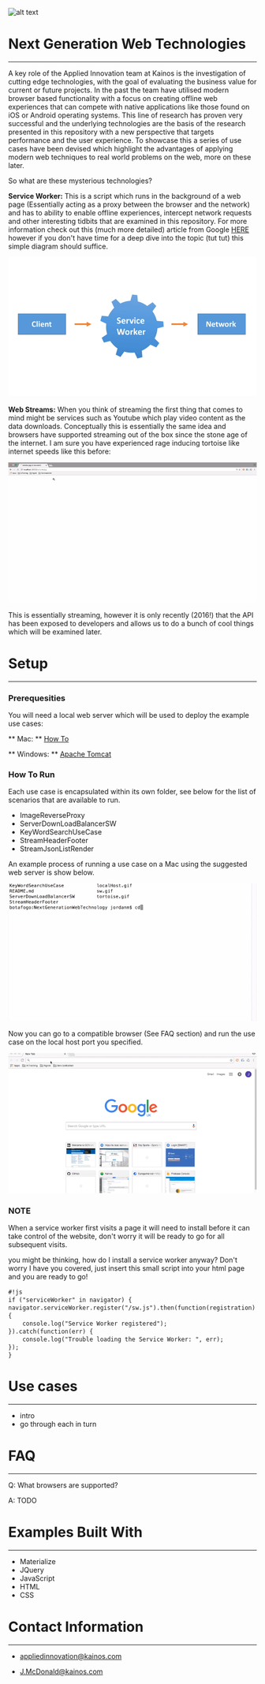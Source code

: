 ![alt text](https://cdn3.kainos.com/wp-content/themes/kainos.com/images/Kainos-Logo.png?dd6334 "Kainos Logo")

# Next Generation Web Technologies #

---

A key role of the Applied Innovation team at Kainos is the investigation of cutting edge technologies, with the goal of evaluating the business value for current or future projects. In the past the team have utilised modern browser based functionality with a focus on creating offline web experiences that can compete with native applications like those found on iOS or Android operating systems. This line of research has proven very successful and the underlying technologies are the basis of the research presented in this repository with a new perspective that targets performance and the user experience. To showcase this a series of use cases have been devised which highlight the advantages of applying modern web techniques to real world problems on the web, more on these later.


So what are these mysterious technologies? 


**Service Worker:** This is a script which runs in the background of a web page (Essentially acting as a proxy between the browser and the network) and has to ability to enable offline experiences, intercept network requests and other interesting tidbits that are examined in this repository. For more information check out this (much more detailed) article from Google [HERE](https://developers.google.com/web/fundamentals/getting-started/primers/service-workers) however if you don't have time for a deep dive into the topic (tut tut) this simple diagram should suffice.

![alt text](sw.gif)

**Web Streams:** When you think of streaming the first thing that comes to mind might be services such as Youtube which play video content as the data downloads. Conceptually this is essentially the same idea and browsers have supported streaming out of the box since the stone age of the internet. I am sure you have experienced rage inducing tortoise like internet speeds like this before:


![alt text](tortoise.gif)


This is essentially streaming, however it is only recently (2016!) that the API has been exposed to developers and allows us to do a bunch of cool things which will be examined later.


# Setup #

---

### Prerequesities ###

You will need a local web server which will be used to deploy the example use cases:

** Mac: ** [How To](http://www.andyjamesdavies.com/blog/javascript/simple-http-server-on-mac-os-x-in-seconds)

** Windows: ** [Apache Tomcat](http://tomcat.apache.org)


### How To Run ###
Each use case is encapsulated within its own folder, see below for the list of scenarios that are available to run.

* ImageReverseProxy
* ServerDownLoadBalancerSW
* KeyWordSearchUseCase
* StreamHeaderFooter
* StreamJsonListRender

An example process of running a use case on a Mac using the suggested web server is show below.

![alt text](terminal.gif)


Now you can go to a compatible browser (See FAQ section) and run the use case on the local host port you specified.


![alt text](localHost.gif)


### NOTE ###
When a service worker first visits a page it will need to install before it can take control of the website, don't worry it will be ready to go for all subsequent visits.

you might be thinking, how do I install a service worker anyway? Don't worry I have you covered, just insert this small script into your html page and you are ready to go!


```
#!js
if ("serviceWorker" in navigator) {                   navigator.serviceWorker.register("/sw.js").then(function(registration) {
    console.log("Service Worker registered");
}).catch(function(err) {
    console.log("Trouble loading the Service Worker: ", err);
});
}
```


# Use cases #
---

- intro
- go through each in turn

# FAQ #
---
Q: What browsers are supported?

A: TODO

# Examples Built With #
---
* Materialize 
* JQuery
* JavaScript
* HTML
* CSS

# Contact Information #
---
* appliedinnovation@kainos.com

* J.McDonald@kainos.com